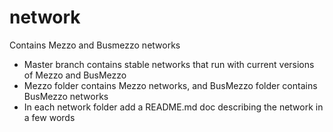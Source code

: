 # network
Contains Mezzo and Busmezzo networks

- Master branch contains stable networks that run with current versions of Mezzo and BusMezzo 
- Mezzo folder contains Mezzo networks, and BusMezzo folder contains BusMezzo networks
- In each network folder add a README.md doc describing the network in a few words
